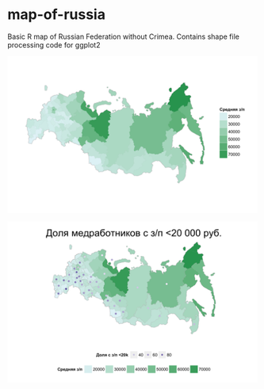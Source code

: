 # map-of-russia
Basic R map of Russian Federation without Crimea. Contains shape file processing code for ggplot2

![Mean Income in Russia (2014)](mean_income.png)

![Share of Medical Workers with Salary less than 20k rub](med_income_map.png)